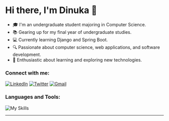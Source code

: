 # Hi there, I'm Dinuka 👋

- 🎓 I'm an undergraduate student majoring in Computer Science.
- 📚 Gearing up for my final year of undergraduate studies.
- 💻 Currently learning Django and Spring Boot.
- 🔍 Passionate about computer science, web applications, and software development.
- 🌟 Enthusiastic about learning and exploring new technologies.

### Connect with me:

[![LinkedIn](https://img.shields.io/badge/LinkedIn-0077B5?style=for-the-badge&logo=linkedin&logoColor=white)](https://www.linkedin.com/in/dinuka-heshan/)
[![Twitter](https://img.shields.io/badge/Twitter-1DA1F2?style=for-the-badge&logo=twitter&logoColor=white)](https://twitter.com/DinukaHeshan2)
[![Gmail](https://img.shields.io/badge/Gmail-D14836?style=for-the-badge&logo=gmail&logoColor=white)](mailto:dinukahamarasinghe@gmail.com)


### Languages and Tools:

![My Skills](https://skillicons.dev/icons?i=django,spring,react,vue,js,expressjs,nodejs,python,java,javascript,php,mysql,mongodb,sqlite,postgresql,tailwind,bootstrap,docker,nginx,redis,npm,yarn,postman,git,github,bitbucket,vscode,idea,webstorm,vercel)

---
